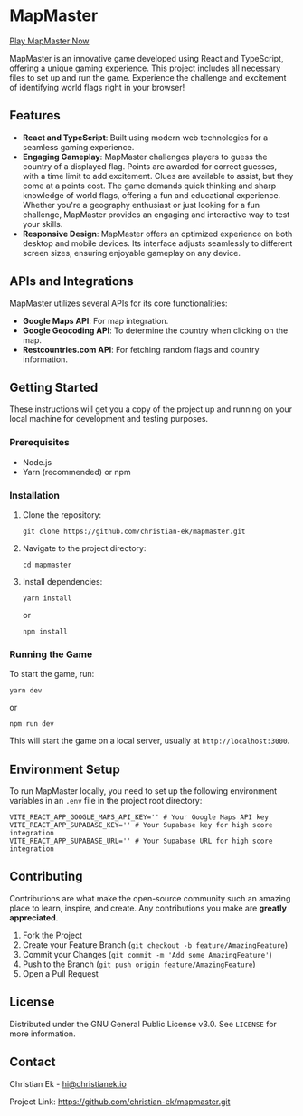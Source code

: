 
# MapMaster

[Play MapMaster Now](https://map.christianek.io)

MapMaster is an innovative game developed using React and TypeScript, offering a unique gaming experience. This project includes all necessary files to set up and run the game. Experience the challenge and excitement of identifying world flags right in your browser!

## Features

- **React and TypeScript**: Built using modern web technologies for a seamless gaming experience.
- **Engaging Gameplay**: MapMaster challenges players to guess the country of a displayed flag. Points are awarded for correct guesses, with a time limit to add excitement. Clues are available to assist, but they come at a points cost. The game demands quick thinking and sharp knowledge of world flags, offering a fun and educational experience. Whether you're a geography enthusiast or just looking for a fun challenge, MapMaster provides an engaging and interactive way to test your skills.
- **Responsive Design**: MapMaster offers an optimized experience on both desktop and mobile devices. Its interface adjusts seamlessly to different screen sizes, ensuring enjoyable gameplay on any device.

## APIs and Integrations

MapMaster utilizes several APIs for its core functionalities:

- **Google Maps API**: For map integration.
- **Google Geocoding API**: To determine the country when clicking on the map.
- **Restcountries.com API**: For fetching random flags and country information.


## Getting Started

These instructions will get you a copy of the project up and running on your local machine for development and testing purposes.

### Prerequisites

- Node.js
- Yarn (recommended) or npm

### Installation

1. Clone the repository:
   ```
   git clone https://github.com/christian-ek/mapmaster.git
   ```
2. Navigate to the project directory:
   ```
   cd mapmaster
   ```
3. Install dependencies:
   ```
   yarn install
   ```
   or
   ```
   npm install
   ```

### Running the Game

To start the game, run:
```
yarn dev
```
or
```
npm run dev
```

This will start the game on a local server, usually at `http://localhost:3000`.

## Environment Setup

To run MapMaster locally, you need to set up the following environment variables in an `.env` file in the project root directory:

```env
VITE_REACT_APP_GOOGLE_MAPS_API_KEY='' # Your Google Maps API key
VITE_REACT_APP_SUPABASE_KEY='' # Your Supabase key for high score integration
VITE_REACT_APP_SUPABASE_URL='' # Your Supabase URL for high score integration
```

## Contributing

Contributions are what make the open-source community such an amazing place to learn, inspire, and create. Any contributions you make are **greatly appreciated**.

1. Fork the Project
2. Create your Feature Branch (`git checkout -b feature/AmazingFeature`)
3. Commit your Changes (`git commit -m 'Add some AmazingFeature'`)
4. Push to the Branch (`git push origin feature/AmazingFeature`)
5. Open a Pull Request

## License

Distributed under the GNU General Public License v3.0. See `LICENSE` for more information.

## Contact

Christian Ek - hi@christianek.io

Project Link: https://github.com/christian-ek/mapmaster.git
